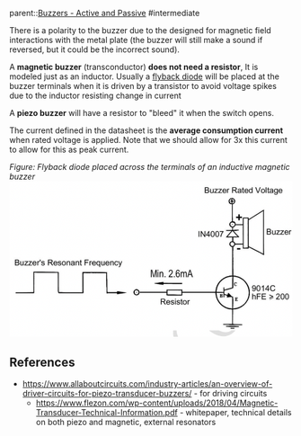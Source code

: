 parent::[Buzzers - Active and Passive](Buzzers%20-%20Active%20and%20Passive.md)
#intermediate

There is a polarity to the buzzer due to the designed for magnetic field interactions with the metal plate (the buzzer will still make a sound if reversed, but it could be the incorrect sound). 

A **magnetic buzzer** (transconductor) **does not need a resistor**, It is modeled just as an inductor. Usually a [flyback diode](flyback%20diode.md) will be placed at the buzzer terminals when it is driven by a transistor to avoid voltage spikes due to the inductor resisting change in current

A **piezo buzzer** will have a resistor to "bleed" it when the switch opens.

The current defined in the datasheet is the **average consumption current** when rated voltage is applied. Note that we should allow for 3x this current to allow for this as peak current. 




_Figure: Flyback diode placed across the terminals of an inductive magnetic buzzer_ ![](Personal%20Folders/that_marouk_ish/attachments/Pasted%20image%2020221007225401.png)

## References
- https://www.allaboutcircuits.com/industry-articles/an-overview-of-driver-circuits-for-piezo-transducer-buzzers/ - for driving circuits
	- https://www.flezon.com/wp-content/uploads/2018/04/Magnetic-Transducer-Technical-Information.pdf - whitepaper, technical details on both piezo and magnetic, external resonators